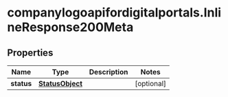 # companylogoapifordigitalportals.InlineResponse200Meta

## Properties

Name | Type | Description | Notes
------------ | ------------- | ------------- | -------------
**status** | [**StatusObject**](StatusObject.md) |  | [optional] 


